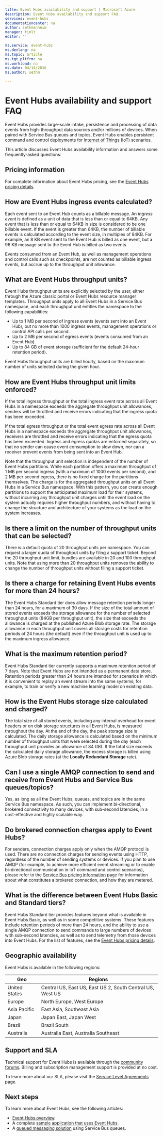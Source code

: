 ```yaml
---
title: Event Hubs availability and support | Microsoft Azure
description: Event Hubs availability and support FAQ.
services: event-hubs
documentationcenter: na
author: sethmanheim
manager: timlt
editor: ''

ms.service: event-hubs
ms.devlang: na
ms.topic: article
ms.tgt_pltfrm: na
ms.workload: na
ms.date: 04/14/2016
ms.author: sethm

---
```

# Event Hubs availability and support FAQ
Event Hubs provides large-scale intake, persistence and processing of data events from high-throughput data sources and/or millions of devices. When paired with Service Bus queues and topics, Event Hubs enables persistent command and control deployments for [Internet of Things (IoT)](https://azure.microsoft.com/services/iot-hub/) scenarios.

This article discusses Event Hubs availability information and answers some frequently-asked questions:

## Pricing information
For complete information about Event Hubs pricing, see the [Event Hubs pricing details](https://azure.microsoft.com/pricing/details/event-hubs/).

## How are Event Hubs ingress events calculated?
Each event sent to an Event Hub counts as a billable message. An *ingress event* is defined as a unit of data that is less than or equal to 64KB. Any event that is less than or equal to 64KB in size is considered to be one billable event. If the event is greater than 64KB, the number of billable events is calculated according to the event size, in multiples of 64KB. For example, an 8 KB event sent to the Event Hub is billed as one event, but a 96 KB message sent to the Event Hub is billed as two events.

Events consumed from an Event Hub, as well as management operations and control calls such as checkpoints, are not counted as billable ingress events, but accrue up to the throughput unit allowance.

## What are Event Hubs throughput units?
Event Hubs throughput units are explicitly selected by the user, either through the Azure classic portal or Event Hubs resource manager templates. Throughput units apply to all Event Hubs in a Service Bus namespace, and each throughput unit entitles the namespace to the following capabilities:

* Up to 1 MB per second of ingress events (events sent into an Event Hub), but no more than 1000 ingress events, management operations or control API calls per second.
* Up to 2 MB per second of egress events (events consumed from an Event Hub).
* Up to 84 GB of event storage (sufficient for the default 24-hour retention period).

Event Hubs throughput units are billed hourly, based on the maximum number of units selected during the given hour.

## How are Event Hubs throughput unit limits enforced?
If the total ingress throughput or the total ingress event rate across all Event Hubs in a namespace exceeds the aggregate throughput unit allowances, senders will be throttled and receive errors indicating that the ingress quota has been exceeded.

If the total egress throughput or the total event egress rate across all Event Hubs in a namespace exceeds the aggregate throughput unit allowances, receivers are throttled and receive errors indicating that the egress quota has been exceeded. Ingress and egress quotas are enforced separately, so that no sender can cause event consumption to slow down, nor can a receiver prevent events from being sent into an Event Hub.

Note that the throughput unit selection is independent of the number of Event Hubs partitions. While each partition offers a maximum throughput of 1 MB per second ingress (with a maximum of 1000 events per second), and 2 MB per second egress, there is no fixed charge for the partitions themselves. The charge is for the aggregated throughput units on all Event Hubs in a Service Bus namespace. With this pattern, you can create enough partitions to support the anticipated maximum load for their systems, without incurring any throughput unit charges until the event load on the system actually requires higher throughput numbers, and without having to change the structure and architecture of your systems as the load on the system increases.

## Is there a limit on the number of throughput units that can be selected?
There is a default quota of 20 throughput units per namespace. You can request a larger quota of throughput units by filing a support ticket. Beyond the 20 throughput unit limit, bundles are available in 20 and 100 throughput units. Note that using more than 20 throughput units removes the ability to change the number of throughput units without filing a support ticket.

## Is there a charge for retaining Event Hubs events for more than 24 hours?
The Event Hubs Standard tier does allow message retention periods longer than 24 hours, for a maximum of 30 days. If the size of the total amount of stored events exceeds the storage allowance for the number of selected throughput units (84GB per throughput unit), the size that exceeds the allowance is charged at the published Azure Blob storage rate. The storage allowance in each throughput unit covers all storage costs for retention periods of 24 hours (the default) even if the throughput unit is used up to the maximum ingress allowance.

## What is the maximum retention period?
Event Hubs Standard tier currently supports a maximum retention period of 7 days. Note that Event Hubs are not intended as a permanent data store. Retention periods greater than 24 hours are intended for scenarios in which it is convenient to replay an event stream into the same systems; for example, to train or verify a new machine learning model on existing data.

## How is the Event Hubs storage size calculated and charged?
The total size of all stored events, including any internal overhead for event headers or on disk storage structures in all Event Hubs, is measured throughout the day. At the end of the day, the peak storage size is calculated. The daily storage allowance is calculated based on the minimum number of throughput units that were selected during the day (each throughput unit provides an allowance of 84 GB). If the total size exceeds the calculated daily storage allowance, the excess storage is billed using Azure Blob storage rates (at the **Locally Redundant Storage** rate).

## Can I use a single AMQP connection to send and receive from Event Hubs and Service Bus queues/topics?
Yes, as long as all the Event Hubs, queues, and topics are in the same Service Bus namespace. As such, you can implement bi-directional, brokered connectivity to many devices, with sub-second latencies, in a cost-effective and highly scalable way.

## Do brokered connection charges apply to Event Hubs?
For senders, connection charges apply only when the AMQP protocol is used. There are no connection charges for sending events using HTTP, regardless of the number of sending systems or devices. If you plan to use AMQP (for example, to achieve more efficient event streaming or to enable bi-directional communication in IoT command and control scenarios), please refer to the [Service Bus pricing information](https://azure.microsoft.com/pricing/details/service-bus/) page for information about what constitutes a brokered connection, and how they are metered.

## What is the difference between Event Hubs Basic and Standard tiers?
Event Hubs Standard tier provides features beyond what is available in Event Hubs Basic, as well as in some competitive systems. These features include retention periods of more than 24 hours, and the ability to use a single AMQP connection to send commands to large numbers of devices with sub-second latencies, as well as to send telemetry from those devices into Event Hubs. For the list of features, see the [Event Hubs pricing details](https://azure.microsoft.com/pricing/details/event-hubs/).

## Geographic availability
Event Hubs is available in the following regions:

| Geo | Regions |
| --- | --- |
| United States |Central US, East US, East US 2, South Central US, West US |
| Europe |North Europe, West Europe |
| Asia Pacific |East Asia, Southeast Asia |
| Japan |Japan East, Japan West |
| Brazil |Brazil South |
| Australia |Australia East, Australia Southeast |

## Support and SLA
Technical support for Event Hubs is available through the [community forums](https://social.msdn.microsoft.com/forums/azure/home). Billing and subscription management support is provided at no cost.

To learn more about our SLA, please visit the [Service Level Agreements](https://azure.microsoft.com/support/legal/sla/) page.

## Next steps
To learn more about Event Hubs, see the following articles:

* [Event Hubs overview](event-hubs-overview.md).
* A complete [sample application that uses Event Hubs](https://code.msdn.microsoft.com/Service-Bus-Event-Hub-286fd097).
* A [queued messaging solution](../service-bus/service-bus-dotnet-multi-tier-app-using-service-bus-queues.md) using Service Bus queues.

[Event Hubs overview]: event-hubs-overview.md
[sample application that uses Event Hubs]: https://code.msdn.microsoft.com/Service-Bus-Event-Hub-286fd097
[queued messaging solution]: ../service-bus/service-bus-dotnet-multi-tier-app-using-service-bus-queues.md

